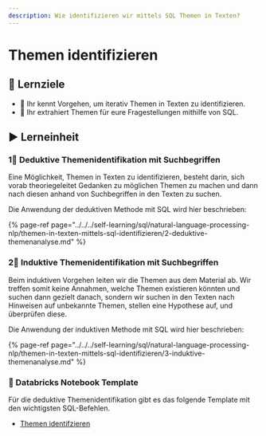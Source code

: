 ```yaml
---
description: Wie identifizieren wir mittels SQL Themen in Texten?
---
```


# Themen identifizieren

## 🎯 Lernziele

* 🎯 Ihr kennt Vorgehen, um iterativ Themen in Texten zu identifizieren.
* 🎯 Ihr extrahiert Themen für eure Fragestellungen mithilfe von SQL.

## ▶ Lerneinheit

### 1⃣ Deduktive Themenidentifikation mit Suchbegriffen

Eine Möglichkeit, Themen in Texten zu identifizieren, besteht darin, sich vorab theoriegeleitet Gedanken zu möglichen Themen zu machen und dann nach diesen anhand von Suchbegriffen in den Texten zu suchen.

Die Anwendung der deduktiven Methode mit SQL wird hier beschrieben:

{% page-ref page="../../../self-learning/sql/natural-language-processing-nlp/themen-in-texten-mittels-sql-identifizieren/2-deduktive-themenanalyse.md" %}

### 2⃣ Induktive Themenidentifikation mit Suchbegriffen

Beim induktiven Vorgehen leiten wir die Themen aus dem Material ab. Wir treffen somit keine Annahmen, welche Themen existieren könnten und suchen dann gezielt danach, sondern wir suchen in den Texten nach Hinweisen auf unbekannte Themen, stellen eine Hypothese auf, und überprüfen diese.

Die Anwendung der induktiven Methode mit SQL wird hier beschrieben:

{% page-ref page="../../../self-learning/sql/natural-language-processing-nlp/themen-in-texten-mittels-sql-identifizieren/3-induktive-themenanalyse.md" %}

### 📃 Databricks Notebook Template

Für die deduktive Themenidentifikation gibt es das folgende Template mit den wichtigsten SQL-Befehlen.

* [Themen identifzieren](https://winf-hsos.github.io/databricks-notebooks/big-data-analytics/Themen%20identifizieren.html)





